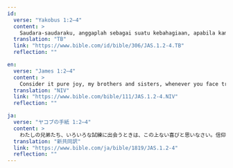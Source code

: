 ```yaml
---
id:
  verse: "Yakobus 1:2–4"
  content: >
    Saudara-saudaraku, anggaplah sebagai suatu kebahagiaan, apabila kamu jatuh ke dalam berbagai-bagai pencobaan, sebab kamu tahu, bahwa ujian terhadap imanmu itu menghasilkan ketekunan. Dan biarkanlah ketekunan itu memperoleh buah yang matang, supaya kamu menjadi sempurna dan utuh dan tak kekurangan suatu apa pun.
  translation: "TB"
  link: "https://www.bible.com/id/bible/306/JAS.1.2-4.TB"
  reflection: ""

en:
  verse: "James 1:2–4"
  content: >
    Consider it pure joy, my brothers and sisters, whenever you face trials of many kinds, because you know that the testing of your faith produces perseverance. Let perseverance finish its work so that you may be mature and complete, not lacking anything.
  translation: "NIV"
  link: "https://www.bible.com/bible/111/JAS.1.2-4.NIV"
  reflection: ""

ja:
  verse: "ヤコブの手紙 1:2–4"
  content: >
    わたしの兄弟たち、いろいろな試練に出会うときは、この上ない喜びと思いなさい。信仰が試されることで忍耐が生じると、あなたがたは知っています。あくまでも忍耐しなさい。そうすれば、完全で申し分なく、何一つ欠けたところのない人になります。
  translation: "新共同訳"
  link: "https://www.bible.com/ja/bible/1819/JAS.1.2-4"
  reflection: ""
---
```

